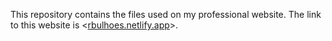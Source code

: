 This repository contains the files used on my professional website. The link to this website is <[rbulhoes.netlify.app](url)>.

